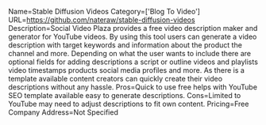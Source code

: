 Name=Stable Diffusion Videos
Category=['Blog To Video']
URL=https://github.com/nateraw/stable-diffusion-videos
Description=Social Video Plaza provides a free video description maker and generator for YouTube videos. By using this tool users can generate a video description with target keywords and information about the product the channel and more. Depending on what the user wants to include there are optional fields for adding descriptions a script or outline videos and playlists video timestamps products social media profiles and more. As there is a template available content creators can quickly create their video descriptions without any hassle.
Pros=Quick to use free helps with YouTube SEO template available easy to generate descriptions.
Cons=Limited to YouTube may need to adjust descriptions to fit own content.
Pricing=Free
Company Address=Not Specified
